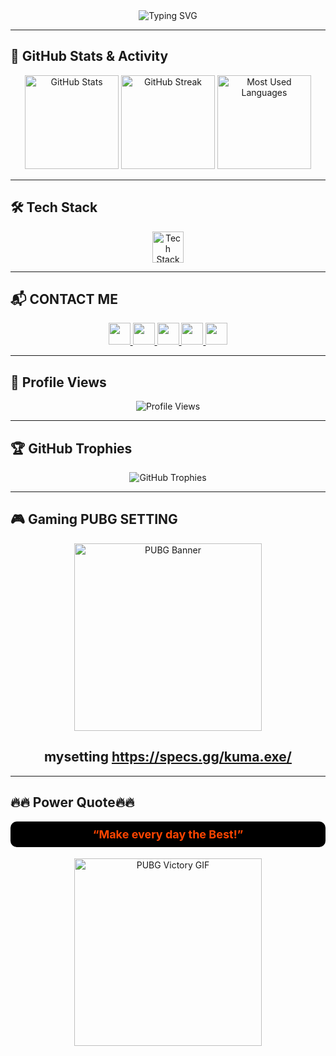 

<div align="center">
  <img src="https://readme-typing-svg.herokuapp.com?font=Fira+Code&weight=600&size=22&pause=1000&color=F700FF&center=true&vCenter=true&random=false&width=435&lines=Hi+%F0%9F%91%8B!+I'm+STANG!;A+Computer+Science+Student;Welcome+to+my+profile!" alt="Typing SVG" />
</div>

---

## 🚀 GitHub Stats & Activity

<div align="center">
  <img src="https://github-readme-stats.vercel.app/api?username=kxma-blazi&show_icons=true&theme=radical" height="150" alt="GitHub Stats" />
  <img src="https://streak-stats.demolab.com?user=kxma-blazi&theme=radical" height="150" alt="GitHub Streak" />
  <img src="https://github-readme-stats.vercel.app/api/top-langs?username=kxma-blazi&layout=compact&theme=radical" height="150" alt="Most Used Languages" />
</div>

---

## 🛠 Tech Stack

<div align="center">
  <img src="https://skillicons.dev/icons?i=js,react,html,css,python,cpp,arduino,jupyter" height="50" alt="Tech Stack" />
</div>

---

## 📬 CONTACT ME

<div align="center">
  <a href="https://www.youtube.com/@-kuma" target="_blank">
    <img src="https://img.shields.io/badge/Youtube-FF0000?logo=youtube&logoColor=white&style=for-the-badge" height="35" />
  </a>
  <a href="https://www.instagram.com/kxma.blazi/" target="_blank">
    <img src="https://img.shields.io/badge/Instagram-E4405F?logo=instagram&logoColor=white&style=for-the-badge" height="35" />
  </a>
  <a href="https://www.twitch.tv/imjustkuma" target="_blank">
    <img src="https://img.shields.io/badge/Twitch-9146FF?logo=twitch&logoColor=white&style=for-the-badge" height="35" />
  </a>
  <a href="https://discord.gg/your-invite-code" target="_blank">
    <img src="https://img.shields.io/badge/Discord-7289DA?logo=discord&logoColor=white&style=for-the-badge" height="35" />
  </a>
  <a href="https://steamcommunity.com/profiles/76561199057063868/" target="_blank">
    <img src="https://img.shields.io/badge/Steam-000000?logo=steam&logoColor=white&style=for-the-badge" height="35" />
  </a>
</div>

---

## 👀 Profile Views

<div align="center">
  <img src="https://komarev.com/ghpvc/?username=kxma-blazi&color=red&style=flat-square&label=PROFILE+VIEWS" alt="Profile Views" />
</div>

---

## 🏆 GitHub Trophies

<div align="center">
  <img src="https://github-profile-trophy.vercel.app/?username=kxma-blazi&theme=radical&no-frame=true&margin-w=5" alt="GitHub Trophies" />
</div>

---

## 🎮 Gaming PUBG SETTING 

<div align="center">
  <img src="https://cdn.cloudflare.steamstatic.com/steam/apps/578080/header.jpg" width="300" alt="PUBG Banner" />
</div>

<h2 align="center">mysetting <a href="https://specs.gg/kuma.exe/">https://specs.gg/kuma.exe/</a></h2>

---

## 🔥🔥 Power Quote🔥🔥

<p align="center" style="font-weight: bold; font-size: 18px; color: #ff4500; background: black; padding: 10px; border-radius: 10px; text-align: center;">“Make every day the Best!” </p>

<div align="center">
  <img src="https://media3.giphy.com/media/v1.Y2lkPTc5MGI3NjExYXV2amFpeXh1cXBhbDV0cjBtN3h1eWUweGJlc3p3ZzNuZTF3ZWh2diZlcD12MV9pbnRlcm5hbF9naWZfYnlfaWQmY3Q9Zw/8wnNuCuDg4FqO6Ib30/giphy.gif" width="300" alt="PUBG Victory GIF" />
</div>
